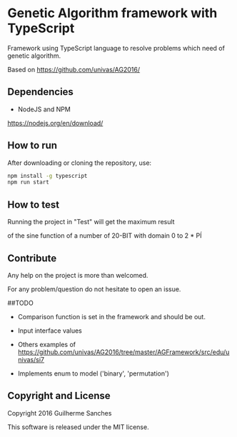 # Genetic Algorithm framework with TypeScript

Framework using TypeScript language to resolve problems which need of genetic algorithm.

Based on https://github.com/univas/AG2016/


## Dependencies

* NodeJS and NPM

https://nodejs.org/en/download/

## How to run

After downloading or cloning the repository, use:
```bash
npm install -g typescript
npm run start
```

## How to test

Running the project in "Test" will get the maximum result

of the sine function of a number of 20-BIT with domain 0 to 2 * PÍ

## Contribute

Any help on the project is more than welcomed.

For any problem/question do not hesitate to open an issue.


##TODO

* Comparison function is set in the framework and should be out.

* Input interface values

* Others examples of https://github.com/univas/AG2016/tree/master/AGFramework/src/edu/univas/si7

* Implements enum to model ('binary', 'permutation')

## Copyright and License

Copyright 2016 Guilherme Sanches

This software is released under the MIT license.